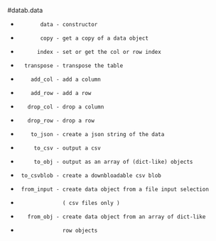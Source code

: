 #datab.data
 *            data - constructor
 *            copy - get a copy of a data object
 *           index - set or get the col or row index
 *       transpose - transpose the table
 *         add_col - add a column
 *         add_row - add a row
 *        drop_col - drop a column
 *        drop_row - drop a row
 *         to_json - create a json string of the data
 *          to_csv - output a csv
 *          to_obj - output as an array of (dict-like) objects
 *      to_csvblob - create a downbloadable csv blob
 *      from_input - create data object from a file input selection 
 *                   ( csv files only )
 *        from_obj - create data object from an array of dict-like
 *                   row objects
